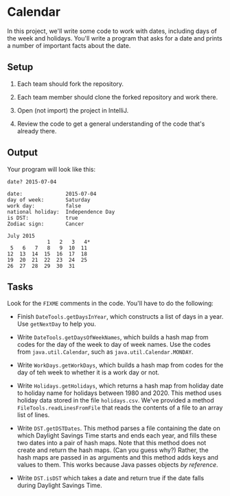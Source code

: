 # Calendar

In this project, we'll write some code to work with dates, including days of the week and holidays.  You'll write a program that asks for a date and prints a number of important facts about the date.


## Setup

1. Each team should fork the repository.

1. Each team member should clone the forked repository and work there.

1. Open (not import) the project in IntelliJ.

1. Review the code to get a general understanding of the code that's already there. 


## Output

Your program will look like this:

```
date? 2015-07-04

date:              2015-07-04
day of week:       Saturday
work day:          false
national holiday:  Independence Day
is DST:            true
Zodiac sign:       Cancer

July 2015
             1   2   3   4*
 5   6   7   8   9  10  11 
12  13  14  15  16  17  18 
19  20  21  22  23  24  25 
26  27  28  29  30  31  
```


## Tasks

Look for the `FIXME` comments in the code.  You'll have to do the following:

- Finish `DateTools.getDaysInYear`, which constructs a list of days in a year.  Use `getNextDay` to help you.

- Write `DateTools.getDaysOfWeekNames`, which builds a hash map from codes for the day of the week to day of week names.  Use the codes from `java.util.Calendar`, such as `java.util.Calendar.MONDAY`.

- Write `WorkDays.getWorkDays`, which builds a hash map from codes for the day of teh week to whether it is a work day or not.

- Write `Holidays.getHolidays`, which returns a hash map from holiday date to holiday name for holidays between 1980 and 2020.  This method uses holiday data stored in the file `holidays.csv`.  We've provided a method `FileTools.readLinesFromFile` that reads the contents of a file to an array list of lines.

- Write `DST.getDSTDates`.  This method parses a file containing the date on which Daylight Savings Time starts and ends each year, and fills these two dates into a pair of hash maps.  Note that this method does not create and return the hash maps.  (Can you guess why?)  Rather, the hash maps are passed in as arguments and this method adds keys and values to them.  This works because Java passes objects _by reference_.   

- Write `DST.isDST` which takes a date and return true if the date falls during Daylight Savings Time.  


